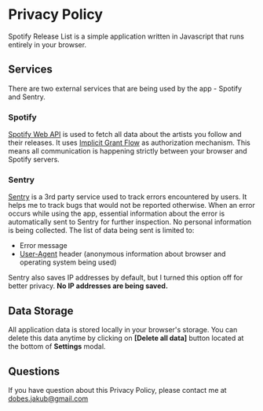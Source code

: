 # Privacy Policy

Spotify Release List is a simple application written in Javascript that runs entirely in your browser.

## Services

There are two external services that are being used by the app - Spotify and Sentry.

### Spotify

[Spotify Web API](https://developer.spotify.com/documentation/web-api/) is used to fetch all data about the artists you follow and their releases. It uses [Implicit Grant Flow](https://developer.spotify.com/documentation/general/guides/authorization-guide/#implicit-grant-flow) as authorization mechanism. This means all communication is happening strictly between your browser and Spotify servers.

### Sentry

[Sentry](https://sentry.io/) is a 3rd party service used to track errors encountered by users. It helps me to track bugs that would not be reported otherwise. When an error occurs while using the app, essential information about the error is automatically sent to Sentry for further inspection. No personal information is being collected. The list of data being sent is limited to:

- Error message
- [User-Agent](https://developer.mozilla.org/en-US/docs/Web/HTTP/Headers/User-Agent) header (anonymous information about browser and operating system being used)

Sentry also saves IP addresses by default, but I turned this option off for better privacy. **No IP addresses are being saved.**

## Data Storage

All application data is stored locally in your browser's storage. You can delete this data anytime by clicking on **[Delete all data]** button located at the bottom of **Settings** modal.

## Questions

If you have question about this Privacy Policy, please contact me at dobes.jakub@gmail.com
